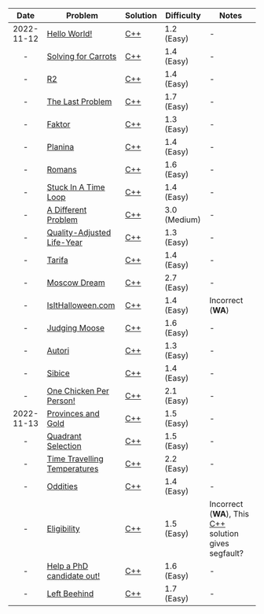 |Date|Problem|Solution|Difficulty|Notes|
|:---:|---|---|---|---|
|2022-11-12|[Hello World!](https://open.kattis.com/problems/hello)|[C++](/kattis/src/hello.cpp)|1.2 (Easy)| - |
|-|[Solving for Carrots](https://open.kattis.com/problems/carrots)|[C++](/kattis/src/carrots.cpp)|1.4 (Easy)| - |
|-|[R2](https://open.kattis.com/problems/r2)|[C++](/kattis/src/r2.cpp)|1.4 (Easy)| - |
|-|[The Last Problem](https://open.kattis.com/problems/thelastproblem)|[C++](/kattis/src/thelastproblem.cpp)|1.7 (Easy)| - |
|-|[Faktor](https://open.kattis.com/problems/faktor)|[C++](/kattis/src/faktor.cpp)|1.3 (Easy)| - |
|-|[Planina](https://open.kattis.com/problems/planina)|[C++](/kattis/src/planina.cpp)|1.4 (Easy)| - |
|-|[Romans](https://open.kattis.com/problems/romans)|[C++](/kattis/src/romans.cpp)|1.6 (Easy)| - |
|-|[Stuck In A Time Loop](https://open.kattis.com/problems/timeloop)|[C++](/kattis/src/timeloop.cpp)|1.4 (Easy)| - |
|-|[A Different Problem](https://open.kattis.com/problems/different)|[C++](/kattis/src/different.cpp)|3.0 (Medium)| - |
|-|[Quality-Adjusted Life-Year](https://open.kattis.com/problems/qaly)|[C++](/kattis/src/qaly.cpp)|1.3 (Easy)| - |
|-|[Tarifa](https://open.kattis.com/problems/tarifa)|[C++](/kattis/src/tarifa.cpp)|1.4 (Easy)| - |
|-|[Moscow Dream](https://open.kattis.com/problems/moscowdream)|[C++](/kattis/src/moscowdream.cpp)|2.7 (Easy)| - |
|-|[IsItHalloween.com](https://open.kattis.com/problems/isithalloween)|[C++](/kattis/src/isithalloween.cpp)|1.4 (Easy)| Incorrect (**WA**) |
|-|[Judging Moose](https://open.kattis.com/problems/judgingmoose)|[C++](/kattis/src/judgingmoose.cpp)|1.6 (Easy)| - |
|-|[Autori](https://open.kattis.com/problems/autori)|[C++](/kattis/src/autori.cpp)|1.3 (Easy)| - |
|-|[Sibice](https://open.kattis.com/problems/sibice)|[C++](/kattis/src/sibice.cpp)|1.4 (Easy)| - |
|-|[One Chicken Per Person!](https://open.kattis.com/problems/onechicken)|[C++](/kattis/src/onechicken.cpp)|2.1 (Easy)| - |
|2022-11-13|[Provinces and Gold](https://open.kattis.com/problems/provincesandgold)|[C++](/kattis/src/provincesandgold.cpp)|1.5 (Easy)| - |
|-|[Quadrant Selection](https://open.kattis.com/problems/quadrant)|[C++](/kattis/src/quadrant.cpp)|1.5 (Easy)| - |
|-|[Time Travelling Temperatures](https://open.kattis.com/problems/temperature)|[C++](/kattis/src/temperature.cpp)|2.2 (Easy)| - |
|-|[Oddities](https://open.kattis.com/problems/oddities)|[C++](/kattis/src/oddities.cpp)|1.4 (Easy)| - |
|-|[Eligibility](https://open.kattis.com/problems/eligibility)|[C++](/kattis/src/eligibility.cpp)|1.5 (Easy)| Incorrect (**WA**), This [C++](/kattis/src/eligibility%20(segfault).cpp) solution gives segfault? |
|-|[Help a PhD candidate out!](https://open.kattis.com/problems/helpaphd)|[C++](/kattis/src/helpaphd.cpp)|1.6 (Easy)| - |
|-|[Left Beehind](https://open.kattis.com/problems/leftbeehind)|[C++](/kattis/src/leftbeehind.cpp)|1.7 (Easy)| - |



